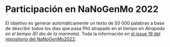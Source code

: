 # Participación en NaNoGenMo 2022
El objetivo es generar automáticamente un texto de 50 000 palabras a base de describir todos los días que pasa Phil atrapado en el tiempo en _Atrapado en el tiempo (El día de la marmota)_.
Toda la información en [el issue 19 del repositorio del NaNoGenMo2022](https://github.com/NaNoGenMo/2022/issues/19).
